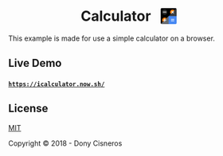 <h1 style='display: flex; justify-content: center; align-items: center'>
  Calculator
  <img src="./calculator.png" style="margin: 0 20px;" alt="Calculator-Logo">
</h1>

This example is made for use a simple calculator on a browser.

## Live Demo

#### [`https://icalculator.now.sh/`](https://icalculator.now.sh/)

## License

[MIT](http://opensource.org/licenses/MIT)

Copyright © 2018 - Dony Cisneros
